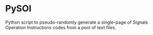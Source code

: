 # PySOI
Python script to pseudo-randomly generate a single-page of Signals Operation Instructions codes from a pool of text files.
